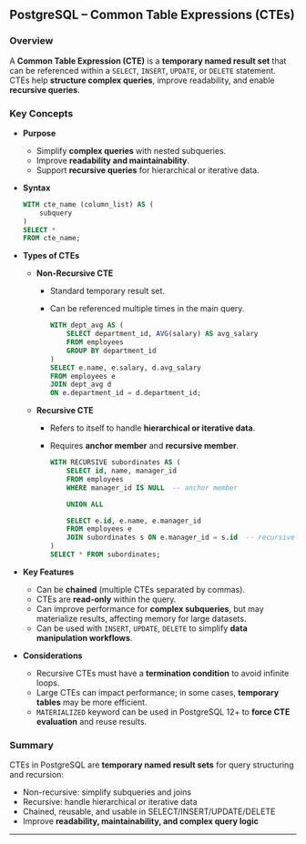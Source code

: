 ## PostgreSQL – Common Table Expressions (CTEs)

### Overview

A **Common Table Expression (CTE)** is a **temporary named result set** that can be referenced within a `SELECT`, `INSERT`, `UPDATE`, or `DELETE` statement. CTEs help **structure complex queries**, improve readability, and enable **recursive queries**.

### Key Concepts

* **Purpose**

  * Simplify **complex queries** with nested subqueries.
  * Improve **readability and maintainability**.
  * Support **recursive queries** for hierarchical or iterative data.

* **Syntax**

  ```sql
  WITH cte_name (column_list) AS (
      subquery
  )
  SELECT *
  FROM cte_name;
  ```

* **Types of CTEs**

  * **Non-Recursive CTE**

    * Standard temporary result set.
    * Can be referenced multiple times in the main query.

      ```sql
      WITH dept_avg AS (
          SELECT department_id, AVG(salary) AS avg_salary
          FROM employees
          GROUP BY department_id
      )
      SELECT e.name, e.salary, d.avg_salary
      FROM employees e
      JOIN dept_avg d
      ON e.department_id = d.department_id;
      ```
  * **Recursive CTE**

    * Refers to itself to handle **hierarchical or iterative data**.
    * Requires **anchor member** and **recursive member**.

      ```sql
      WITH RECURSIVE subordinates AS (
          SELECT id, name, manager_id
          FROM employees
          WHERE manager_id IS NULL  -- anchor member

          UNION ALL

          SELECT e.id, e.name, e.manager_id
          FROM employees e
          JOIN subordinates s ON e.manager_id = s.id  -- recursive member
      )
      SELECT * FROM subordinates;
      ```

* **Key Features**

  * Can be **chained** (multiple CTEs separated by commas).
  * CTEs are **read-only** within the query.
  * Can improve performance for **complex subqueries**, but may materialize results, affecting memory for large datasets.
  * Can be used with `INSERT`, `UPDATE`, `DELETE` to simplify **data manipulation workflows**.

* **Considerations**

  * Recursive CTEs must have a **termination condition** to avoid infinite loops.
  * Large CTEs can impact performance; in some cases, **temporary tables** may be more efficient.
  * `MATERIALIZED` keyword can be used in PostgreSQL 12+ to **force CTE evaluation** and reuse results.

### Summary

CTEs in PostgreSQL are **temporary named result sets** for query structuring and recursion:

* Non-recursive: simplify subqueries and joins
* Recursive: handle hierarchical or iterative data
* Chained, reusable, and usable in SELECT/INSERT/UPDATE/DELETE
* Improve **readability, maintainability, and complex query logic**

---

